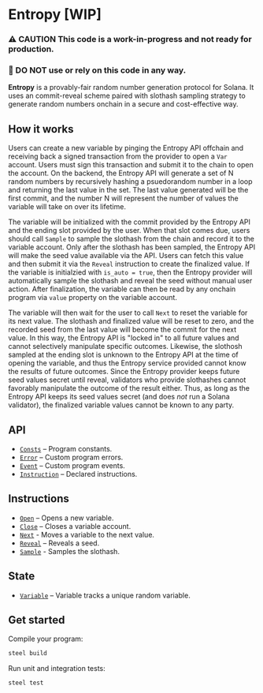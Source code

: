 # Entropy [WIP]

### ⚠️ CAUTION This code is a work-in-progress and not ready for production. 
### 🚫 DO NOT use or rely on this code in any way.

**Entropy** is a provably-fair random number generation protocol for Solana. It uses an commit-reveal scheme paired with slothash sampling strategy to generate random numbers onchain in a secure and cost-effective way.

## How it works

Users can create a new variable by pinging the Entropy API offchain and receiving back a signed transaction from the provider to open a `Var` account. Users must sign this transaction and submit it to the chain to open the account. On the backend, the Entropy API will generate a set of N random numbers by recursively hashing a psuedorandom number in a loop and returning the last value in the set. The last value generated will be the first commit, and the number N will represent the number of values the variable will take on over its lifetime.

The variable will be initialized with the commit provided by the Entropy API and the ending slot provided by the user. When that slot comes due, users should call `Sample` to sample the slothash from the chain and record it to the variable account. Only after the slothash has been sampled, the Entropy API will make the seed value available via the API. Users can fetch this value and then submit it via the `Reveal` instruction to create the finalized value. If the variable is initialzied with `is_auto = true`, then the Entropy provider will automatically sample the slothash and reveal the seed without manual user action. After finalization, the variable can then be read by any onchain program via `value` property on the variable account.

The variable will then wait for the user to call `Next` to reset the variable for its next value. The slothash and finalized value will be reset to zero, and the recorded seed from the last value will become the commit for the next value. In this way, the Entropy API is "locked in" to all future values and cannot selectively manipulate specific outcomes. Likewise, the slothosh sampled at the ending slot is unknown to the Entropy API at the time of opening the variable, and thus the Entropy service provided cannot know the results of future outcomes. Since the Entropy provider keeps future seed values secret until reveal, validators who provide slothashes cannot favorably manipulate the outcome of the result either. Thus, as long as the Entropy API keeps its seed values secret (and does *not* run a Solana validator), the finalized variable values cannot be known to any party.


## API
- [`Consts`](api/src/consts.rs) – Program constants.
- [`Error`](api/src/error.rs) – Custom program errors.
- [`Event`](api/src/event.rs) – Custom program events.
- [`Instruction`](api/src/instruction.rs) – Declared instructions.

## Instructions
- [`Open`](program/src/open.rs) – Opens a new variable.
- [`Close`](program/src/close.rs) – Closes a variable account.
- [`Next`](program/src/next.rs) - Moves a variable to the next value.
- [`Reveal`](program/src/reveal.rs) – Reveals a seed.
- [`Sample`](program/src/sample.rs) - Samples the slothash.

## State
- [`Variable`](api/src/state/variable.rs) – Variable tracks a unique random variable.

## Get started

Compile your program:
```sh
steel build
```

Run unit and integration tests:
```sh
steel test
```
